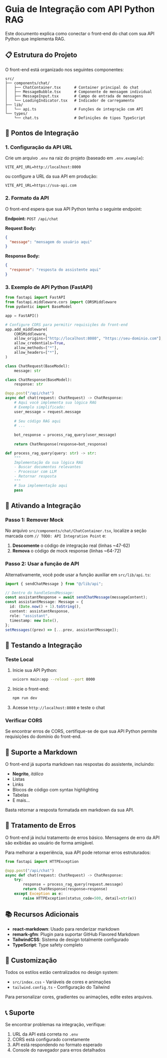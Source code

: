 # Guia de Integração com API Python RAG

Este documento explica como conectar o front-end do chat com sua API Python que implementa RAG.

## 📋 Estrutura do Projeto

O front-end está organizado nos seguintes componentes:

```
src/
├── components/chat/
│   ├── ChatContainer.tsx      # Container principal do chat
│   ├── MessageBubble.tsx      # Componente de mensagem individual
│   ├── MessageInput.tsx       # Campo de entrada de mensagens
│   └── LoadingIndicator.tsx   # Indicador de carregamento
├── lib/
│   └── api.ts                 # Funções de integração com API
└── types/
    └── chat.ts                # Definições de tipos TypeScript
```

## 🔌 Pontos de Integração

### 1. Configuração da API URL

Crie um arquivo `.env` na raiz do projeto (baseado em `.env.example`):

```env
VITE_API_URL=http://localhost:8000
```

ou configure a URL da sua API em produção:

```env
VITE_API_URL=https://sua-api.com
```

### 2. Formato da API

O front-end espera que sua API Python tenha o seguinte endpoint:

**Endpoint:** `POST /api/chat`

**Request Body:**
```json
{
  "message": "mensagem do usuário aqui"
}
```

**Response Body:**
```json
{
  "response": "resposta do assistente aqui"
}
```

### 3. Exemplo de API Python (FastAPI)

```python
from fastapi import FastAPI
from fastapi.middleware.cors import CORSMiddleware
from pydantic import BaseModel

app = FastAPI()

# Configure CORS para permitir requisições do front-end
app.add_middleware(
    CORSMiddleware,
    allow_origins=["http://localhost:8080", "https://seu-dominio.com"],
    allow_credentials=True,
    allow_methods=["*"],
    allow_headers=["*"],
)

class ChatRequest(BaseModel):
    message: str

class ChatResponse(BaseModel):
    response: str

@app.post("/api/chat")
async def chat(request: ChatRequest) -> ChatResponse:
    # Aqui você implementa sua lógica RAG
    # Exemplo simplificado:
    user_message = request.message
    
    # Seu código RAG aqui
    # ...
    
    bot_response = process_rag_query(user_message)
    
    return ChatResponse(response=bot_response)

def process_rag_query(query: str) -> str:
    """
    Implementação da sua lógica RAG
    - Buscar documentos relevantes
    - Processar com LLM
    - Retornar resposta
    """
    # Sua implementação aqui
    pass
```

## 🚀 Ativando a Integração

### Passo 1: Remover Mock

No arquivo `src/components/chat/ChatContainer.tsx`, localize a seção marcada com `// TODO: API Integration Point` e:

1. **Descomente** o código de integração real (linhas ~47-62)
2. **Remova** o código de mock response (linhas ~64-72)

### Passo 2: Usar a função de API

Alternativamente, você pode usar a função auxiliar em `src/lib/api.ts`:

```typescript
import { sendChatMessage } from "@/lib/api";

// Dentro do handleSendMessage:
const assistantResponse = await sendChatMessage(messageContent);
const assistantMessage: Message = {
  id: (Date.now() + 1).toString(),
  content: assistantResponse,
  role: "assistant",
  timestamp: new Date(),
};
setMessages((prev) => [...prev, assistantMessage]);
```

## 🧪 Testando a Integração

### Teste Local

1. Inicie sua API Python:
   ```bash
   uvicorn main:app --reload --port 8000
   ```

2. Inicie o front-end:
   ```bash
   npm run dev
   ```

3. Acesse `http://localhost:8080` e teste o chat

### Verificar CORS

Se encontrar erros de CORS, certifique-se de que sua API Python permite requisições do domínio do front-end.

## 📝 Suporte a Markdown

O front-end já suporta markdown nas respostas do assistente, incluindo:
- **Negrito**, *itálico*
- Listas
- Links
- Blocos de código com syntax highlighting
- Tabelas
- E mais...

Basta retornar a resposta formatada em markdown da sua API.

## 🔧 Tratamento de Erros

O front-end já inclui tratamento de erros básico. Mensagens de erro da API são exibidas ao usuário de forma amigável.

Para melhorar a experiência, sua API pode retornar erros estruturados:

```python
from fastapi import HTTPException

@app.post("/api/chat")
async def chat(request: ChatRequest) -> ChatResponse:
    try:
        response = process_rag_query(request.message)
        return ChatResponse(response=response)
    except Exception as e:
        raise HTTPException(status_code=500, detail=str(e))
```

## 📚 Recursos Adicionais

- **react-markdown**: Usado para renderizar markdown
- **remark-gfm**: Plugin para suportar GitHub Flavored Markdown
- **TailwindCSS**: Sistema de design totalmente configurado
- **TypeScript**: Type safety completo

## 🎨 Customização

Todos os estilos estão centralizados no design system:
- `src/index.css` - Variáveis de cores e animações
- `tailwind.config.ts` - Configuração do Tailwind

Para personalizar cores, gradientes ou animações, edite estes arquivos.

## 📞 Suporte

Se encontrar problemas na integração, verifique:
1. URL da API está correta no `.env`
2. CORS está configurado corretamente
3. API está respondendo no formato esperado
4. Console do navegador para erros detalhados
